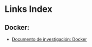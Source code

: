 # Links Index

## Docker:   

- [Documento de investigación: Docker](https://github.com/MedAlyo/Docker/blob/main/Documento%20de%20investigaci%C3%B3n%3A%20Docker.md)

